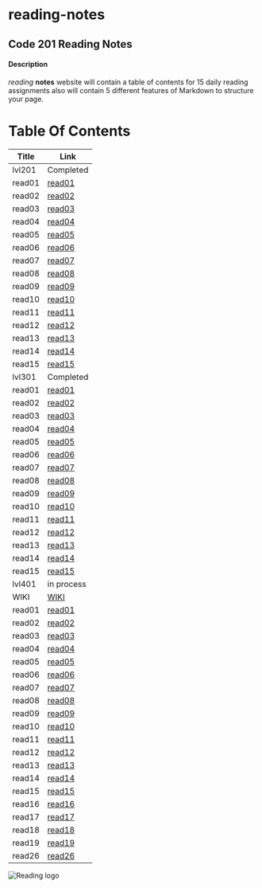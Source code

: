 # reading-notes

## Code 201 Reading Notes

#### Description
 *reading* **notes** website will contain a table of contents for 15 daily reading assignments also will contain  5 different features of Markdown to structure your page.

 # Table Of Contents

 Title | Link
 ----- | ------
 lvl201 | Completed
 read01 | [read01](https://ahmed199764.github.io/reading-notes/class-01)
 read02 | [read02](https://ahmed199764.github.io/reading-notes/class-02)
 read03 | [read03](https://ahmed199764.github.io/reading-notes/class-03)
 read04 | [read04](https://ahmed199764.github.io/reading-notes/class-04)
 read05 | [read05](https://ahmed199764.github.io/reading-notes/class-05)
 read06 | [read06](https://ahmed199764.github.io/reading-notes/class-06)
 read07 | [read07](https://ahmed199764.github.io/reading-notes/class-07)
 read08 | [read08](https://ahmed199764.github.io/reading-notes/class-08)
 read09 | [read09](https://ahmed199764.github.io/reading-notes/class-09)
 read10 | [read10](https://ahmed199764.github.io/reading-notes/class-10)
 read11 | [read11](https://ahmed199764.github.io/reading-notes/class-11)
 read12 | [read12](https://ahmed199764.github.io/reading-notes/class-12)
 read13 | [read13](https://ahmed199764.github.io/reading-notes/class-13)
 read14 | [read14](https://ahmed199764.github.io/reading-notes/class-14)
 read15 | [read15](https://ahmed199764.github.io/reading-notes/class-15)
 lvl301 | Completed
 read01 | [read01](https://ahmed199764.github.io/reading-notes/301-class-01)
 read02 | [read02](https://ahmed199764.github.io/reading-notes/301-class-02)
 read03 | [read03](https://ahmed199764.github.io/reading-notes/301-class-03)
 read04 | [read04](https://ahmed199764.github.io/reading-notes/301-class-04)
 read05 | [read05](https://ahmed199764.github.io/reading-notes/301-class-05)
 read06 | [read06](https://ahmed199764.github.io/reading-notes/301-class-06)
 read07 | [read07](https://ahmed199764.github.io/reading-notes/301-class-07)
 read08 | [read08](https://ahmed199764.github.io/reading-notes/301-class-08)
 read09 | [read09](https://ahmed199764.github.io/reading-notes/301-class-09)
 read10 | [read10](https://ahmed199764.github.io/reading-notes/301-class-10)
 read11 | [read11](https://ahmed199764.github.io/reading-notes/301-class-11)
 read12 | [read12](https://ahmed199764.github.io/reading-notes/301-class-12)
 read13 | [read13](https://ahmed199764.github.io/reading-notes/301-class-13)
 read14 | [read14](https://ahmed199764.github.io/reading-notes/301-class-14)
 read15 | [read15](https://ahmed199764.github.io/reading-notes/301-class-15)
 lvl401 | in process
 WIKI   | [WIKI](https://ahmed199764.github.io/reading-notes/WIKI)
 read01 | [read01](https://ahmed199764.github.io/reading-notes/401-class-01)
 read02 | [read02](https://ahmed199764.github.io/reading-notes/401-class-02)
 read03 | [read03](https://ahmed199764.github.io/reading-notes/401-class-03)
 read04 | [read04](https://ahmed199764.github.io/reading-notes/401-class-04)
 read05 | [read05](https://ahmed199764.github.io/reading-notes/401-class-05)
 read06 | [read06](https://ahmed199764.github.io/reading-notes/401-class-06)
 read07 | [read07](https://ahmed199764.github.io/reading-notes/401-class-07)
 read08 | [read08](https://ahmed199764.github.io/reading-notes/401-class-08)
 read09 | [read09](https://ahmed199764.github.io/reading-notes/401-class-09)
 read10 | [read10](https://ahmed199764.github.io/reading-notes/401-class-10)
 read11 | [read11](https://ahmed199764.github.io/reading-notes/401-class-11)
 read12 | [read12](https://ahmed199764.github.io/reading-notes/401-class-12)
 read13 | [read13](https://ahmed199764.github.io/reading-notes/401-class-13)
 read14 | [read14](https://ahmed199764.github.io/reading-notes/401-class-14)
 read15 | [read15](https://ahmed199764.github.io/reading-notes/401-class-15)
 read16 | [read16](https://ahmed199764.github.io/reading-notes/401-class-16)
 read17 | [read17](https://ahmed199764.github.io/reading-notes/401-class-17)
 read18 | [read18](https://ahmed199764.github.io/reading-notes/401-class-18)
 read19 | [read19](https://ahmed199764.github.io/reading-notes/401-class-19)
 read26 | [read26](https://ahmed199764.github.io/reading-notes/401-class-26)

 
![Reading logo](https://media.istockphoto.com/vectors/book-reading-logo-and-symbols-template-icons-app-vector-id1059719536)
